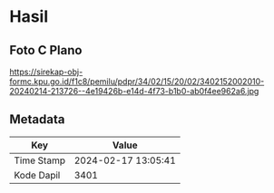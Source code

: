 # Hasil

## Foto C Plano

https://sirekap-obj-formc.kpu.go.id/f1c8/pemilu/pdpr/34/02/15/20/02/3402152002010-20240214-213726--4e19426b-e14d-4f73-b1b0-ab0f4ee962a6.jpg


## Metadata

| Key        | Value               |
| ---------- | ------------------- |
| Time Stamp | 2024-02-17 13:05:41 |
| Kode Dapil | 3401                |



